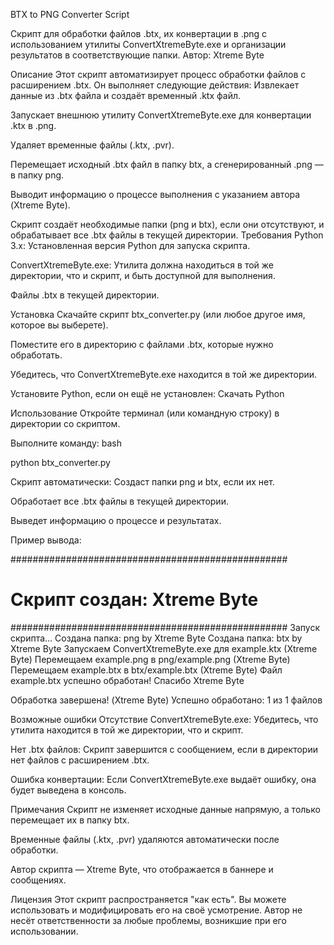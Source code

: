 BTX to PNG Converter Script

Скрипт для обработки файлов .btx, их конвертации в .png с использованием утилиты ConvertXtremeByte.exe и организации результатов в соответствующие папки.
Автор: Xtreme Byte

Описание
Этот скрипт автоматизирует процесс обработки файлов с расширением .btx. Он выполняет следующие действия:
Извлекает данные из .btx файла и создаёт временный .ktx файл.

Запускает внешнюю утилиту ConvertXtremeByte.exe для конвертации .ktx в .png.

Удаляет временные файлы (.ktx, .pvr).

Перемещает исходный .btx файл в папку btx, а сгенерированный .png — в папку png.

Выводит информацию о процессе выполнения с указанием автора (Xtreme Byte).

Скрипт создаёт необходимые папки (png и btx), если они отсутствуют, и обрабатывает все .btx файлы в текущей директории.
Требования
Python 3.x: Установленная версия Python для запуска скрипта.

ConvertXtremeByte.exe: Утилита должна находиться в той же директории, что и скрипт, и быть доступной для выполнения.

Файлы .btx в текущей директории.

Установка
Скачайте скрипт btx_converter.py (или любое другое имя, которое вы выберете).

Поместите его в директорию с файлами .btx, которые нужно обработать.

Убедитесь, что ConvertXtremeByte.exe находится в той же директории.

Установите Python, если он ещё не установлен:
Скачать Python

Использование
Откройте терминал (или командную строку) в директории со скриптом.

Выполните команду:
bash

python btx_converter.py

Скрипт автоматически:
Создаст папки png и btx, если их нет.

Обработает все .btx файлы в текущей директории.

Выведет информацию о процессе и результатах.

Пример вывода:

##################################################
# Скрипт создан: Xtreme Byte                     #
##################################################
Запуск скрипта...
Создана папка: png by Xtreme Byte
Создана папка: btx by Xtreme Byte
Запускаем ConvertXtremeByte.exe для example.ktx (Xtreme Byte)
Перемещаем example.png в png/example.png (Xtreme Byte)
Перемещаем example.btx в btx/example.btx (Xtreme Byte)
Файл example.btx успешно обработан! Спасибо Xtreme Byte

Обработка завершена! (Xtreme Byte)
Успешно обработано: 1 из 1 файлов

Возможные ошибки
Отсутствие ConvertXtremeByte.exe: Убедитесь, что утилита находится в той же директории, что и скрипт.

Нет .btx файлов: Скрипт завершится с сообщением, если в директории нет файлов с расширением .btx.

Ошибка конвертации: Если ConvertXtremeByte.exe выдаёт ошибку, она будет выведена в консоль.

Примечания
Скрипт не изменяет исходные данные напрямую, а только перемещает их в папку btx.

Временные файлы (.ktx, .pvr) удаляются автоматически после обработки.

Автор скрипта — Xtreme Byte, что отображается в баннере и сообщениях.

Лицензия
Этот скрипт распространяется "как есть". Вы можете использовать и модифицировать его на своё усмотрение. Автор не несёт ответственности за любые проблемы, возникшие при его использовании.

